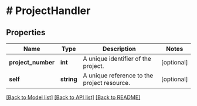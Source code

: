 # # ProjectHandler

## Properties

Name | Type | Description | Notes
------------ | ------------- | ------------- | -------------
**project_number** | **int** | A unique identifier of the project. | [optional]
**self** | **string** | A unique reference to the project resource. | [optional]

[[Back to Model list]](../../README.md#models) [[Back to API list]](../../README.md#endpoints) [[Back to README]](../../README.md)
